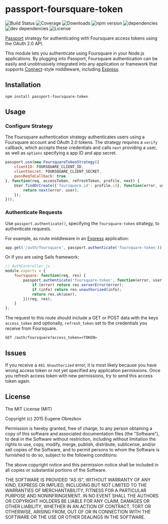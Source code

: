 # passport-foursquare-token

![Build Status](https://img.shields.io/travis/ghaiklor/passport-foursquare-token.svg)
![Coverage](https://img.shields.io/coveralls/ghaiklor/passport-foursquare-token.svg)
![Downloads](https://img.shields.io/npm/dm/passport-foursquare-token.svg)
![npm version](https://img.shields.io/npm/v/passport-foursquare-token.svg)
![dependencies](https://img.shields.io/david/ghaiklor/passport-foursquare-token.svg)
![dev dependencies](https://img.shields.io/david/dev/ghaiklor/passport-foursquare-token.svg)
![License](https://img.shields.io/npm/l/passport-foursquare-token.svg)

[Passport](http://passportjs.org/) strategy for authenticating with Foursquare access tokens using the OAuth 2.0 API.

This module lets you authenticate using Foursquare in your Node.js applications.
By plugging into Passport, Foursquare authentication can be easily and unobtrusively integrated into any application or framework that supports [Connect](http://www.senchalabs.org/connect/)-style middleware, including [Express](http://expressjs.com/).

## Installation

```shell
npm install passport-foursquare-token
```

## Usage

### Configure Strategy

The Foursquare authentication strategy authenticates users using a Foursquare account and OAuth 2.0 tokens.
The strategy requires a `verify` callback, which accepts these credentials and calls `next` providing a user, as well as `options` specifying a app ID and app secret.

```javascript
passport.use(new FoursquareTokenStrategy({
    clientID: FOURSQUARE_CLIENT_ID,
    clientSecret: FOURSQUARE_CLIENT_SECRET,
    passReqToCallback: true
}, function(req, accessToken, refreshToken, profile, next) {
    User.findOrCreate({'foursquare.id': profile.id}, function(error, user) {
        return next(error, user);
    });
}));
```

### Authenticate Requests

Use `passport.authenticate()`, specifying the `foursquare-token` strategy, to authenticate requests.

For example, as route middleware in an [Express](http://expressjs.com/) application:

```javascript
app.get('/auth/foursquare', passport.authenticate('foursquare-token'));
```

Or if you are using Sails framework:

```javascript
// AuthController.js
module.exports = {
    foursquare: function(req, res) {
        passport.authenticate('foursquare-token', function(error, user, info) {
            if (error) return res.serverError(error);
            if (info) return res.unauthorized(info);
            return res.ok(user);
        })(req, res);
    }
};
```

The request to this route should include a GET or POST data with the keys `access_token` and optionally, `refresh_token` set to the credentials you receive from Foursquare.

```
GET /auth/foursquare?access_token=<TOKEN>
```

## Issues

If you receive a `401 Unauthorized` error, it is most likely because you have wrong access token or not yet specified any application permissions.
Once you refresh access token with new permissions, try to send this access token again.

## License

The MIT License (MIT)

Copyright (c) 2015 Eugene Obrezkov

Permission is hereby granted, free of charge, to any person obtaining a copy
of this software and associated documentation files (the "Software"), to deal
in the Software without restriction, including without limitation the rights
to use, copy, modify, merge, publish, distribute, sublicense, and/or sell
copies of the Software, and to permit persons to whom the Software is
furnished to do so, subject to the following conditions:

The above copyright notice and this permission notice shall be included in all
copies or substantial portions of the Software.

THE SOFTWARE IS PROVIDED "AS IS", WITHOUT WARRANTY OF ANY KIND, EXPRESS OR
IMPLIED, INCLUDING BUT NOT LIMITED TO THE WARRANTIES OF MERCHANTABILITY,
FITNESS FOR A PARTICULAR PURPOSE AND NONINFRINGEMENT. IN NO EVENT SHALL THE
AUTHORS OR COPYRIGHT HOLDERS BE LIABLE FOR ANY CLAIM, DAMAGES OR OTHER
LIABILITY, WHETHER IN AN ACTION OF CONTRACT, TORT OR OTHERWISE, ARISING FROM,
OUT OF OR IN CONNECTION WITH THE SOFTWARE OR THE USE OR OTHER DEALINGS IN THE
SOFTWARE.
